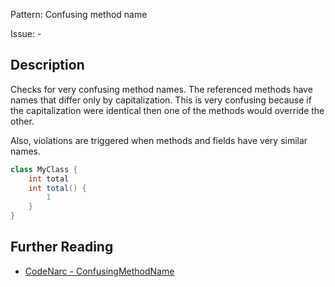 Pattern: Confusing method name

Issue: -

## Description

Checks for very confusing method names. The referenced methods have names that differ only by capitalization. This is very confusing because if the capitalization were identical then one of the methods would override the other.

Also, violations are triggered when methods and fields have very similar names.

``` groovy
class MyClass {
    int total
    int total() {
        1
    }
}
```

## Further Reading

* [CodeNarc - ConfusingMethodName](http://codenarc.sourceforge.net/codenarc-rules-naming.html#ConfusingMethodName)